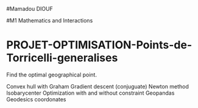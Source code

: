 #Mamadou DIOUF

#M1 Mathematics and Interactions

# PROJET-OPTIMISATION-Points-de-Torricelli-generalises
Find the optimal geographical point.

Convex hull with Graham
Gradient descent (conjuguate)
Newton method
Isobarycenter
Optimization with and without constraint
Geopandas
Geodesics coordonates
